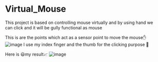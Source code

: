 # Virtual_Mouse
This project is based on controlling mouse virtually and by using hand we can click and it will be gully functional as mouse

This is are the points which act as a sensor point to move the mouse✋
![image](https://user-images.githubusercontent.com/95826757/192119592-e953d569-1e1a-4c7a-a7a2-a209c6f156cd.png)
I use my index finger and the thumb for the clicking purpose 🤏

Here is 😃my result📈
![image](https://user-images.githubusercontent.com/95826757/192119526-25904a20-d94e-4966-b1f9-2747217052c1.png)

